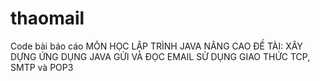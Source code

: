 # thaomail
Code bài báo cáo MÔN HỌC LẬP TRÌNH JAVA NÂNG CAO ĐỀ TÀI: XÂY DỰNG ỨNG DỤNG  JAVA GỬI VÀ ĐỌC EMAIL SỬ DỤNG GIAO THỨC TCP, SMTP và POP3
